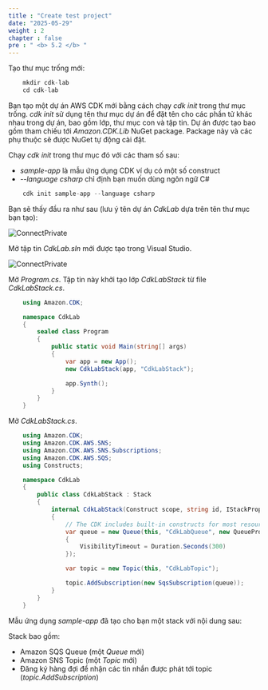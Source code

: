 ```yaml
---
title : "Create test project"
date: "2025-05-29"
weight : 2
chapter : false
pre : " <b> 5.2 </b> "
---
```



Tạo thư mục trống mới:

```csharp
    mkdir cdk-lab
    cd cdk-lab
```

Bạn tạo một dự án AWS CDK mới bằng cách chạy *cdk init* trong thư mục trống. *cdk init* sử dụng tên thư mục dự án để đặt tên cho các phần tử khác nhau trong dự án, bao gồm lớp, thư mục con và tập tin. Dự án được tạo bao gồm tham chiếu tới *Amazon.CDK.Lib* NuGet package. Package này và các phụ thuộc sẽ được NuGet tự động cài đặt.

Chạy *cdk init* trong thư mục đó với các tham số sau:

- *sample-app* là mẫu ứng dụng CDK ví dụ có một số construct
- *--language csharp* chỉ định bạn muốn dùng ngôn ngữ C#

```csharp
    cdk init sample-app --language csharp
```

Bạn sẽ thấy đầu ra như sau (lưu ý tên dự án *CdkLab* dựa trên tên thư mục bạn tạo):

![ConnectPrivate](../../../images/5-Infrastructure/5.1.png)

Mở tập tin *CdkLab.sln* mới được tạo trong Visual Studio.

![ConnectPrivate](../../../images/5-Infrastructure/5.2.png)

Mở *Program.cs*. Tập tin này khởi tạo lớp *CdkLabStack* từ file *CdkLabStack.cs*.

```csharp
    using Amazon.CDK;

    namespace CdkLab
    {
        sealed class Program
        {
            public static void Main(string[] args)
            {
                var app = new App();
                new CdkLabStack(app, "CdkLabStack");

                app.Synth();
            }
        }
    }
```

Mở *CdkLabStack.cs*.

```csharp
    using Amazon.CDK;
    using Amazon.CDK.AWS.SNS;
    using Amazon.CDK.AWS.SNS.Subscriptions;
    using Amazon.CDK.AWS.SQS;
    using Constructs;

    namespace CdkLab
    {
        public class CdkLabStack : Stack
        {
            internal CdkLabStack(Construct scope, string id, IStackProps props = null) : base(scope, id, props)
            {
                // The CDK includes built-in constructs for most resource types, such as Queues and Topics.
                var queue = new Queue(this, "CdkLabQueue", new QueueProps
                {
                    VisibilityTimeout = Duration.Seconds(300)
                });

                var topic = new Topic(this, "CdkLabTopic");

                topic.AddSubscription(new SqsSubscription(queue));
            }
        }
    }
```

Mẫu ứng dụng *sample-app* đã tạo cho bạn một stack với nội dung sau:

Stack bao gồm:

- Amazon SQS Queue (một *Queue* mới)
- Amazon SNS Topic (một *Topic* mới)
- Đăng ký hàng đợi để nhận các tin nhắn được phát tới topic (*topic.AddSubscription*)
